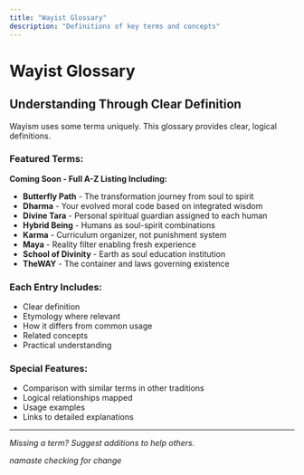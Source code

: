 ```yaml
---
title: "Wayist Glossary"
description: "Definitions of key terms and concepts"
---
```


# Wayist Glossary

## Understanding Through Clear Definition

Wayism uses some terms uniquely. This glossary provides clear, logical definitions.

### Featured Terms:

**Coming Soon - Full A-Z Listing Including:**

- **Butterfly Path** - The transformation journey from soul to spirit
- **Dharma** - Your evolved moral code based on integrated wisdom
- **Divine Tara** - Personal spiritual guardian assigned to each human
- **Hybrid Being** - Humans as soul-spirit combinations
- **Karma** - Curriculum organizer, not punishment system
- **Maya** - Reality filter enabling fresh experience
- **School of Divinity** - Earth as soul education institution
- **TheWAY** - The container and laws governing existence

### Each Entry Includes:

- Clear definition
- Etymology where relevant
- How it differs from common usage
- Related concepts
- Practical understanding

### Special Features:

- Comparison with similar terms in other traditions
- Logical relationships mapped
- Usage examples
- Links to detailed explanations

---

*Missing a term? Suggest additions to help others.*

*namaste checking for change*